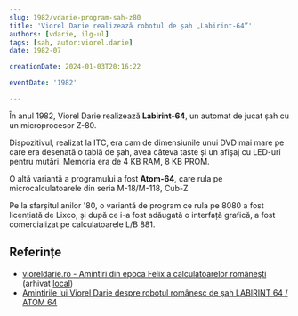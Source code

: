 ```yaml
---
slug: 1982/vdarie-program-sah-z80
title: 'Viorel Darie realizează robotul de șah „Labirint-64”'
authors: [vdarie, ilg-ul]
tags: [sah, autor:viorel.darie]
date: 1982-07

creationDate: 2024-01-03T20:16:22

eventDate: '1982'

---
```


În anul 1982, Viorel Darie realizează **Labirint-64**, un automat de
jucat șah cu un microprocesor Z-80.

<!-- truncate -->

Dispozitivul, realizat la ITC, era cam de dimensiunile unui DVD mai mare
pe care era desenată o tablă de șah, avea câteva taste și un afişaj cu LED-uri
pentru mutări. Memoria era de 4 KB RAM, 8 KB PROM.

O altă variantă a programului a fost **Atom-64**, care rula pe
microcalculatoarele din seria M-18/M-118, Cub-Z

Pe la sfarșitul anilor '80, o variantă de program ce rula pe 8080 a
fost licențiată de Lixco, și după ce i-a fost adăugată o interfață
grafică, a fost comercializat pe calculatoarele L/B 881.

## Referințe

- [vioreldarie.ro - Amintiri din epoca Felix a calculatoarelor româneşti](https://www.vioreldarie.ro/Creatii/Amintiri%20din%20epoca%20FELIX%20a%20calculatoarelor%20romanesti.pdf) (arhivat [local](https://cronica-it.github.io/arhiva/))
- [Amintirile lui Viorel Darie despre robotul românesc de şah LABIRINT 64 / ATOM 64](/amintiri/2011/vdarie-robot-sah-labirint-atom)
